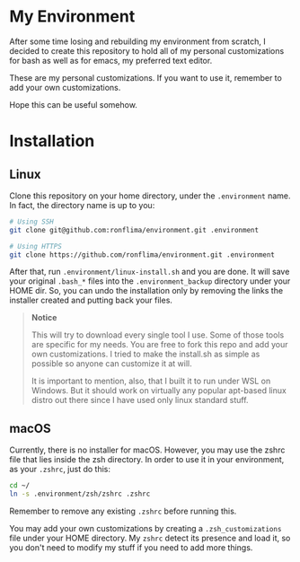 # My Environment

After some time losing and rebuilding my environment from scratch, I decided to
create this repository to hold all of my personal customizations for bash as
well as for emacs, my preferred text editor.

These are my personal customizations. If you want to use it, remember to add
your own customizations.

Hope this can be useful somehow.

# Installation

## Linux

Clone this repository on your home directory, under the `.environment` name. In
fact, the directory name is up to you:

```bash
# Using SSH
git clone git@github.com:ronflima/environment.git .environment

# Using HTTPS
git clone https://github.com/ronflima/environment.git .environment
```

After that, run `.environment/linux-install.sh` and you are done. It will save your
original `.bash_*` files into the `.environment_backup` directory under your
HOME dir. So, you can undo the installation only by removing the links the
installer created and putting back your files.

> **Notice**
>
> This will try to download every single tool I use. Some of those tools are
> specific for my needs. You are free to fork this repo and add your own
> customizations. I tried to make the install.sh as simple as possible so anyone
> can customize it at will.
>
> It is important to mention, also, that I built it to run under WSL
> on Windows. But it should work on virtually any popular apt-based
> linux distro out there since I have used only linux standard stuff.

## macOS 

Currently, there is no installer for macOS. However, you may use the
zshrc file that lies inside the zsh directory. In order to use it in
your environment, as your `.zshrc`, just do this:

```zsh
cd ~/
ln -s .environment/zsh/zshrc .zshrc
```

Remember to remove any existing `.zshrc` before running this.

You may add your own customizations by creating a
`.zsh_customizations` file under your HOME directory. My `zshrc`
detect its presence and load it, so you don't need to modify my stuff
if you need to add more things.
